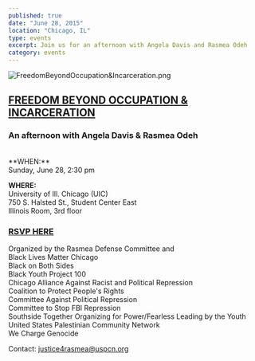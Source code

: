 ```yaml
---
published: true
date: "June 28, 2015"
location: "Chicago, IL"
type: events
excerpt: Join us for an afternoon with Angela Davis and Rasmea Odeh
category: events
---
```



![FreedomBeyondOccupation&Incarceration.png]({{site.baseurl}}/assets/img/FreedomBeyondOccupation&Incarceration.png)

## [FREEDOM BEYOND OCCUPATION & INCARCERATION](http://justice4rasmea.bpt.me/)

### An afternoon with Angela Davis & Rasmea Odeh
<br>
**WHEN:**
<br>Sunday, June 28, 2:30 pm

**WHERE:** 
<br>University of Ill. Chicago (UIC) 
<br>750 S. Halsted St., Student Center East
<br>Illinois Room, 3rd floor

### [RSVP HERE](http://justice4rasmea.bpt.me/)

Organized by the Rasmea Defense Committee and 
<br>Black Lives Matter Chicago
<br>Black on Both Sides
<br>Black Youth Project 100
<br>Chicago Alliance Against Racist and Political Repression
<br>Coalition to Protect People's Rights
<br>Committee Against Political Repression
<br>Committee to Stop FBI Repression
<br>Southside Together Organizing for Power/Fearless Leading by the Youth
<br>United States Palestinian Community Network
<br>We Charge Genocide

Contact: [justice4rasmea@uspcn.org](mailto:justice4rasmea@uspcn.org)
